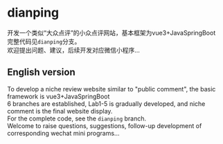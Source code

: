 # dianping
开发一个类似“大众点评”的小众点评网站，基本框架为vue3+JavaSpringBoot
<br>
完整代码见`dianping`分支。
<br>
欢迎提出问题、建议，后续开发对应微信小程序...
<br>

## English version
To develop a niche review website similar to "public comment", the basic framework is vue3+JavaSpringBoot 
<br>
6 branches are established, Lab1-5 is gradually developed, and niche comment is the final website display.<br>
For the complete code, see the `dianping` branch.
<br> 
Welcome to raise questions, suggestions, follow-up development of corresponding wechat mini programs...

